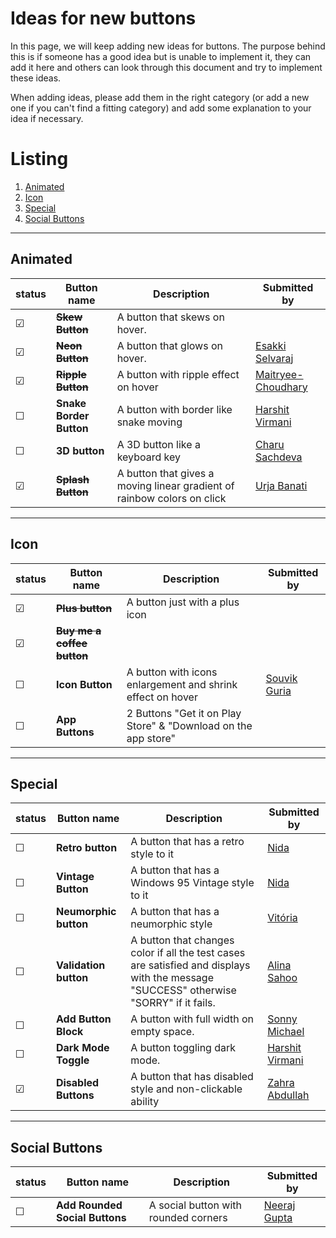 # Ideas for new buttons

In this page, we will keep adding new ideas for buttons. The purpose behind this is if someone has a good idea but is unable to implement it, they can add it here and others can look through this document and try to implement these ideas.

When adding ideas, please add them in the right category (or add a new one if you can't find a fitting category) and add some explanation to your idea if necessary.

# Listing

1. [Animated](#animated)
2. [Icon](#icon)
3. [Special](#special)
4. [Social Buttons](#socialButtons)

---

## Animated

| status  | Button name             | Description                            | Submitted by                                                |
| ------- | ----------------------- | -------------------------------------- | ----------------------------------------------------------- |
| &#9745; | ~~**Skew Button**~~     | A button that skews on hover.          |                                                             |
| &#9745; | ~~**Neon Button**~~     | A button that glows on hover.          | [Esakki Selvaraj](https://github.com/esakki-selvaraj)       |
| &#9745; | ~~**Ripple Button**~~       | A button with ripple effect on hover   | [Maitryee-Choudhary](https://github.com/Maitryee-Choudhary) |
| &#9744; | **Snake Border Button** | A button with border like snake moving | [Harshit Virmani](https://github.com/hvirmani)              |
| &#9744; | **3D button**           | A 3D button like a keyboard key        | [Charu Sachdeva](https://github.com/Charu271)               |
|&#9745;  | ~~**Splash Button**~~  | A button that gives a moving linear gradient of rainbow colors on click| [Urja Banati](https://github.com/ub2906) 

---

## Icon

| status  | Button name                    | Description                                                | Submitted by                                 |
| ------- | ------------------------------ | ---------------------------------------------------------- | -------------------------------------------- |
| &#9745; | ~~**Plus button**~~            | A button just with a plus icon                             |                                              |
| &#9745; | ~~**Buy me a coffee button**~~ |                                                            |                                              |
| &#9744; | **Icon Button**                | A button with icons enlargement and shrink effect on hover | [Souvik Guria](https://github.com/devSouvik) |
| &#9744; | **App Buttons**                | 2 Buttons "Get it on Play Store" & "Download on the app store" |                                        |

---

## Special

| status  | Button name           | Description                                                                                                                            | Submitted by                                      |
| ------- | --------------------- | -------------------------------------------------------------------------------------------------------------------------------------- | ------------------------------------------------- |
| &#9744; | **Retro button**      | A button that has a retro style to it                                                                                                  |     [Nida](https://github.com/anonyda)                |
| &#9744; | **Vintage Button**      | A button that has a Windows 95 Vintage style to it                                                                                         |     [Nida](https://github.com/anonyda)                |
| &#9744; | **Neumorphic button** | A button that has a neumorphic style                                                                                                   | [Vitória](https://github.com/vitoriapena)         |
| &#9744; | **Validation button** | A button that changes color if all the test cases are satisfied and displays with the message "SUCCESS" otherwise "SORRY" if it fails. | [Alina Sahoo](https://github.com/alinasahoo)      |
| &#9744; | **Add Button Block**  | A button with full width on empty space.                                                                                               | [Sonny Michael](https://github.com/isonnymichael) |
| &#9744; | **Dark Mode Toggle**  | A button toggling dark mode.                                                                                                           | [Harshit Virmani](https://github.com/hvirmani)    |
| &#9745; | **Disabled Buttons**  | A button that has disabled style and non-clickable ability                                                                             | [Zahra Abdullah](https://github.com/zahra-abdullah)    |

---

## Social Buttons

| status  | Button name                    | Description                          | Submitted by                                  |
| ------- | ------------------------------ | ------------------------------------ | --------------------------------------------- |
| &#9744; | **Add Rounded Social Buttons** | A social button with rounded corners | [Neeraj Gupta](https://github.com/Neeraj3508) |
